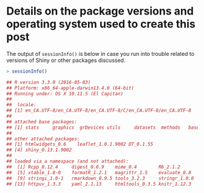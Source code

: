 # Details on the package versions and operating system used to create this post

The output of `sessionInfo()` is below in case you run into trouble related to versions of Shiny or other packages discussed.

```r
> sessionInfo()

## R version 3.3.0 (2016-05-03)
## Platform: x86_64-apple-darwin13.4.0 (64-bit)
## Running under: OS X 10.11.5 (El Capitan)
## 
##  locale:
## [1] en_CA.UTF-8/en_CA.UTF-8/en_CA.UTF-8/C/en_CA.UTF-8/en_CA.UTF-8
## 
## attached base packages:
## [1] stats     graphics  grDevices utils     datasets  methods   base     
## 
## other attached packages:
## [1] htmlwidgets_0.6    leaflet_1.0.1.9002 DT_0.1.55         
## [4] shiny_0.13.1.9002 
## 
## loaded via a namespace (and not attached):
##  [1] Rcpp_0.12.4     digest_0.6.9    mime_0.4        R6_2.1.2       
##  [5] xtable_1.8-0    formatR_1.2.1   magrittr_1.5    evaluate_0.8   
##  [9] stringi_1.0-1   rmarkdown_0.9.5 tools_3.2.3     stringr_1.0.0  
## [13] httpuv_1.3.3    yaml_2.1.13     htmltools_0.3.5 knitr_1.12.3
```